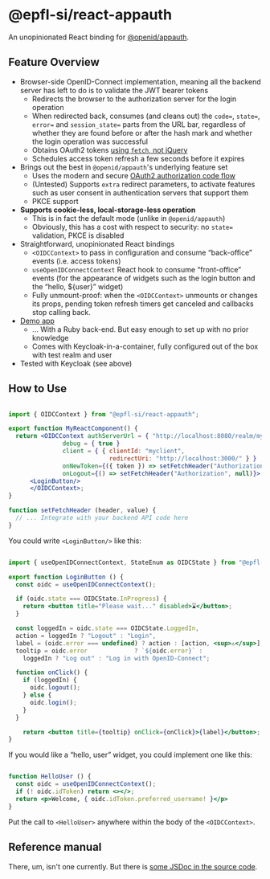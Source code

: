 # @epfl-si/react-appauth

An unopinionated React binding for [@openid/appauth](https://www.npmjs.com/package/@openid/appauth).

## Feature Overview

- Browser-side OpenID-Connect implementation, meaning all the backend server has left to do is to validate the JWT bearer tokens
  - Redirects the browser to the authorization server for the login operation
  - When redirected back, consumes (and cleans out) the `code=`, `state=`, `error=` and `session_state=` parts from the URL bar, regardless of whether they are found before or after the hash mark and whether the login operation was successful
  - Obtains OAuth2 tokens [using `fetch`, not jQuery](https://github.com/openid/AppAuth-JS/issues/191#issuecomment-944210147)
  - Schedules access token refresh a few seconds before it expires
- Brings out the best in `@openid/appauth`'s underlying feature set
  - Uses the modern and secure [OAuth2 authorization code flow](https://darutk.medium.com/diagrams-of-all-the-openid-connect-flows-6968e3990660)
  - (Untested) Supports `extra` redirect parameters, to activate features such as user consent in authentication servers that support them
  - PKCE support
- **Supports cookie-less, local-storage-less operation**
  - This is in fact the default mode (unlike in `@openid/appauth`)
  - Obviously, this has a cost with respect to security: no `state=` validation, PKCE is disabled
- Straightforward, unopinionated React bindings
  - `<OIDCContext>` to pass in configuration and consume “back-office” events (i.e. access tokens)
  - `useOpenIDConnectContext` React hook to consume “front-office” events (for the appearance of widgets such as the login button and the “hello, ${user}” widget)
  - Fully unmount-proof: when the `<OIDCContext>` unmounts or changes its props, pending token refresh timers get canceled and callbacks stop calling back.
- [Demo app](https://github.com/epfl-si/rails.starterkit)
  - ... With a Ruby back-end. But easy enough to set up with no prior knowledge
  - Comes with Keycloak-in-a-container, fully configured out of the box with test realm and user
- Tested with Keycloak (see above)

## How to Use

```jsx

import { OIDCContext } from "@epfl-si/react-appauth";

export function MyReactComponent() {
  return <OIDCContext authServerUrl = { "http://localhost:8080/realm/myrealm/" }
               debug = { true }
               client = { { clientId: "myclient",
                            redirectUri: "http://localhost:3000/" } }
               onNewToken={({ token }) => setFetchHeader("Authorization", `Bearer ${token}`)}
               onLogout={() => setFetchHeader("Authorization", null)}>
      <LoginButton/>
      </OIDCContext>;
}

function setFetchHeader (header, value) {
  // ... Integrate with your backend API code here
}

```

You could write `<LoginButton/>` like this:

```jsx

import { useOpenIDConnectContext, StateEnum as OIDCState } from "@epfl-si/react-appauth";

export function LoginButton () {
  const oidc = useOpenIDConnectContext();

  if (oidc.state === OIDCState.InProgress) {
    return <button title="Please wait..." disabled>⌛</button>;
  }

  const loggedIn = oidc.state === OIDCState.LoggedIn,
  action = loggedIn ? "Logout" : "Login",
  label = (oidc.error === undefined) ? action : [action, <sup>⚠</sup>],
  tooltip = oidc.error             ? `${oidc.error}` :
    loggedIn ? "Log out" : "Log in with OpenID-Connect";

  function onClick() {
    if (loggedIn) {
      oidc.logout();
    } else {
      oidc.login();
    }
  }

    return <button title={tooltip} onClick={onClick}>{label}</button>;
}

```

If you would like a “hello, user” widget, you could implement one like this:

```jsx

function HelloUser () {
  const oidc = useOpenIDConnectContext();
  if (! oidc.idToken) return <></>;
  return <p>Welcome, { oidc.idToken.preferred_username! }</p>
}

```

Put the call to `<HelloUser>` anywhere within the body of the `<OIDCContext>`.

## Reference manual

There, um, isn't one currently. But there is [some JSDoc in the source code](./src/OpenIDConnect.tsx).
